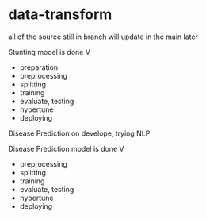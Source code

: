 # data-transform

all of the source still in branch
will update in the main later

Stunting model is done V
  - preparation
  - preprocessing
  - splitting
  - training
  - evaluate, testing
  - hypertune
  - deploying

Disease Prediction on develope, trying NLP

Disease Prediction model is done V
  - preprocessing
  - splitting
  - training
  - evaluate, testing
  - hypertune
  - deploying
